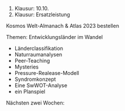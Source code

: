1. Klausur: 10.10.
2. Klausur: Ersatzleistung

Kosmos Welt-Almanach & Atlas 2023 bestellen

Themen: Entwicklungsländer im Wandel
- Länderclassifikation
- Naturraumanalysen
- Peer-Teaching
- Mysteries
- Pressure-Realease-Modell
- Syndromkonzept
- Eine SwWOT-Analyse
- ein Planspiel

Nächsten zwei Wochen:


